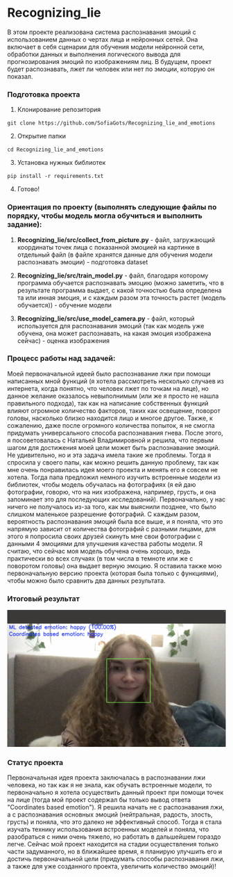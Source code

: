 # Recognizing_lie
В этом проекте реализована система распознавания эмоций с использованием данных о чертах лица и нейронных сетей. Она включает в себя сценарии для обучения модели нейронной сети, обработки данных и выполнения логического вывода для прогнозирования эмоций по изображениям лиц. В будущем, проект будет распознавать, лжет ли человек или нет по эмоции, которую он показал. 

### Подготовка проекта
1) Клонирование репозитория
```
git clone https://github.com/SofiaGots/Recognizing_lie_and_emotions
```
2) Открытие папки
```
cd Recognizing_lie_and_emotions
```
3) Установка нужных библиотек
```
pip install -r requirements.txt
```
4) Готово!

### Ориентация по проекту (выполнять следующие файлы по порядку, чтобы модель могла обучиться и выполнить задание):

1) **Recognizing_lie/src/collect_from_picture.py** - файл, загружающий координаты точек лица с показанной эмоцией на картинке в отдельный файл (в файле хранятся данные для обучения модели распознавать эмоции) - подготовка dataset

2) **Recognizing_lie/src/train_model.py** - файл, благодаря которому программа обучается распознавать эмоцию (можно заметить, что в результате программа выдает, с какой точностью была определена та или инная эмоция, и с каждым разом эта точность растет (модель обучается)) - обучение модели

3) **Recognizing_lie/src/use_model_camera.py** - файл, который используется для распознавания эмоций (так как модель уже обучена, она может распознавать, на какая эмоция изображена сейчас) - оценка изображения

### Процесс работы над задачей:
Моей первоначальной идеей было распознавание лжи при помощи написанных мной функций (я хотела рассмотреть несколько случаев из интернета, когда понятно, что человек лжет по точкам на лице), но данное желание оказалось невыполнимым (или же я просто не нашла правильного подхода), так как на написание собственных функций влияют огромное количество факторов, таких как освещение, поворот головы, насколько близко находится лицо и многое другое. Также, к сожалению, даже после огромного количества попыток, я не смогла придумать универсального способа распознавания гнева. После этого, я посоветовалась с Натальей Владимировной и решила, что первым шагом для достижения моей цели может быть распознавание эмоций. Не удивительно, но и эта задача имела такие же проблемы. Тогда я спросила у своего папы, как можно решить данную проблему, так как мне очень понравилась идея моего проекта и менять его я совсем не хотела. Тогда папа предложил немного изучить встроенные модели из библиотек, чтобы модель обучалась на фотографиях (я ей даю фотографии, говорю, что на них изображена, например, грусть, и она запоминает это для последующих исследований). Первоначально, у нас ничего не получалось из-за того, как мы выяснили позднее, что было слишком маленькое разрешение фотографий. С каждым разом, вероятность распознавания эмоций была все выше, и я поняла, что это напрямую зависит от количества фотографий с разными лицами, для этого я попросила своих друзей скинуть мне свои фотографии с данными 4 эмоциями для улучшения качества работы модели. Я считаю, что сейчас моя модель обучена очень хорошо, ведь практически во всех случаях (в том числа в темноте или же с поворотом головы) она выдает верную эмоцию. Я оставила также мою первоначальную версию проекта (которая была только с функциями), чтобы можно было сравнить два данных результата.

### Итоговый результат
![Happy](./img/happy.png)

### Статус проекта

Первоначальная идея проекта заключалась в распознавании лжи человека, но так как я не знала, как обучать встроенные модели, то первоначально я хотела осуществить данный проект при помощи точек на лице (тогда мой проект содержал бы только вывод ответа "Coordinates based emotion"). Я решила начать не с распознавания лжи, а с распознавания основных эмоций (нейтральная, радость, злость, грусть) и поняла, что это далеко не эффективный способ. Тогда я стала изучать технику использования встроенных моделей и поняла, что разобраться с ними очень тяжело, но работать в дальшейшем гораздо легче. Сейчас мой проект находится на стадии осуществления только части задуманного, но в ближайшее время, я планирую улучшить его и достичь первоначальной цели (придумать способы распознавания лжи, а также для уже созданного проекта, увеличить количество эмоций)! 
